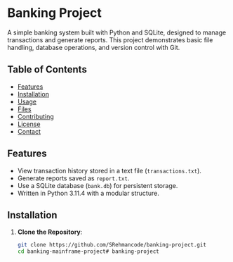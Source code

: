 # Banking Project

A simple banking system built with Python and SQLite, designed to manage transactions and generate reports. This project demonstrates basic file handling, database operations, and version control with Git.

## Table of Contents
- [Features](#features)
- [Installation](#installation)
- [Usage](#usage)
- [Files](#files)
- [Contributing](#contributing)
- [License](#license)
- [Contact](#contact)

## Features
- View transaction history stored in a text file (`transactions.txt`).
- Generate reports saved as `report.txt`.
- Use a SQLite database (`bank.db`) for persistent storage.
- Written in Python 3.11.4 with a modular structure.

## Installation
1. **Clone the Repository**:
   ```bash
   git clone https://github.com/SRehmancode/banking-project.git
   cd banking-mainframe-project# banking-project
